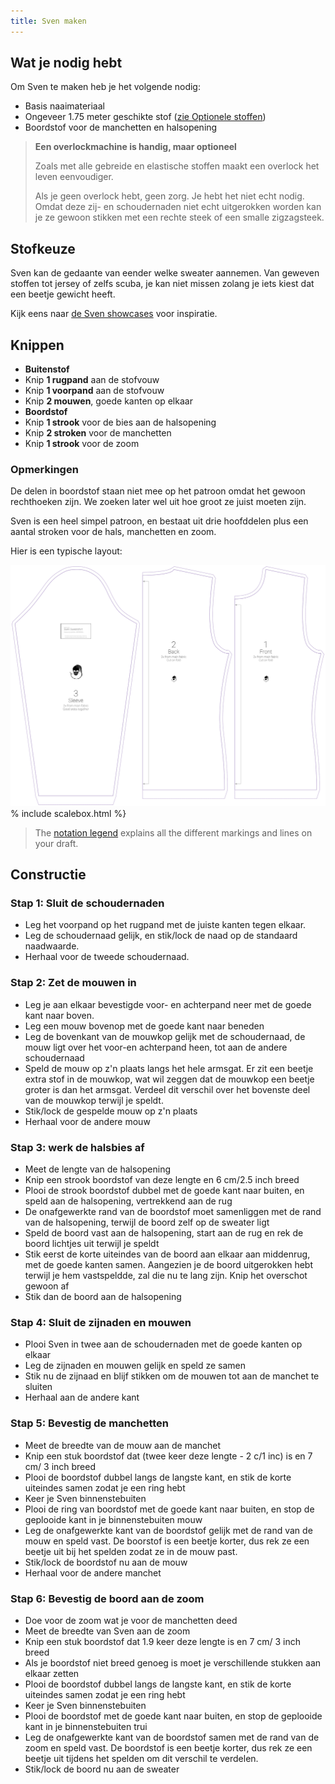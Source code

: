 ```yaml
---
title: Sven maken
---
```


## Wat je nodig hebt

Om Sven te maken heb je het volgende nodig:

- Basis naaimateriaal
- Ongeveer 1.75 meter geschikte stof ([zie Optionele stoffen](#fabric-options))
- Boordstof voor de manchetten en halsopening

> **Een overlockmachine is handig, maar optioneel**
> 
> Zoals met alle gebreide en elastische stoffen maakt een overlock het leven eenvoudiger.
> 
> Als je geen overlock hebt, geen zorg. Je hebt het niet echt nodig. Omdat deze zij- en schoudernaden niet echt uitgerokken worden kan je ze gewoon stikken met een rechte steek of een smalle zigzagsteek.

## Stofkeuze

Sven kan de gedaante van eender welke sweater aannemen. Van geweven stoffen tot jersey of zelfs scuba, je kan niet missen zolang je iets kiest dat een beetje gewicht heeft.

Kijk eens naar [de Sven showcases](/showcase/pattern/sven) voor inspiratie.

## Knippen

- **Buitenstof** 
 - Knip **1 rugpand** aan de stofvouw
 - Knip **1 voorpand** aan de stofvouw
 - Knip **2 mouwen**, goede kanten op elkaar
- **Boordstof** 
 - Knip **1 strook** voor de bies aan de halsopening
 - Knip **2 stroken** voor de manchetten
 - Knip **1 strook** voor de zoom

### Opmerkingen

De delen in boordstof staan niet mee op het patroon omdat het gewoon rechthoeken zijn. We zoeken later wel uit hoe groot ze juist moeten zijn.

Sven is een heel simpel patroon, en bestaat uit drie hoofddelen plus een aantal stroken voor de hals, manchetten en zoom.

Hier is een typische layout:

![Een typisch Sven patroon](layout.svg) % include scalebox.html %}

> The [notation legend](/en/docs/patterns/notation) explains all the different markings and lines on your draft.

## Constructie

### Stap 1: Sluit de schoudernaden

- Leg het voorpand op het rugpand met de juiste kanten tegen elkaar.
- Leg de schoudernaad gelijk, en stik/lock de naad op de standaard naadwaarde.
- Herhaal voor de tweede schoudernaad.

### Stap 2: Zet de mouwen in

- Leg je aan elkaar bevestigde voor- en achterpand neer met de goede kant naar boven. 
- Leg een mouw bovenop met de goede kant naar beneden
- Leg de bovenkant van de mouwkop gelijk met de schoudernaad, de mouw ligt over het voor-en achterpand heen, tot aan de andere schoudernaad
- Speld de mouw op z'n plaats langs het hele armsgat. Er zit een beetje extra stof in de mouwkop, wat wil zeggen dat de mouwkop een beetje groter is dan het armsgat. Verdeel dit verschil over het bovenste deel van de mouwkop terwijl je speldt.
- Stik/lock de gespelde mouw op z'n plaats
- Herhaal voor de andere mouw

### Stap 3: werk de halsbies af

- Meet de lengte van de halsopening
- Knip een strook boordstof van deze lengte en 6 cm/2.5 inch breed
- Plooi de strook boordstof dubbel met de goede kant naar buiten, en speld aan de halsopening, vertrekkend aan de rug
- De onafgewerkte rand van de boordstof moet samenliggen met de rand van de halsopening, terwijl de boord zelf op de sweater ligt
- Speld de boord vast aan de halsopening, start aan de rug en rek de boord lichtjes uit terwijl je speldt
- Stik eerst de korte uiteindes van de boord aan elkaar aan middenrug, met de goede kanten samen. Aangezien je de boord uitgerokken hebt terwijl je hem vastspeldde, zal die nu te lang zijn. Knip het overschot gewoon af
- Stik dan de boord aan de halsopening

### Stap 4: Sluit de zijnaden en mouwen

- Plooi Sven in twee aan de schoudernaden met de goede kanten op elkaar
- Leg de zijnaden en mouwen gelijk en speld ze samen
- Stik nu de zijnaad en blijf stikken om de mouwen tot aan de manchet te sluiten
- Herhaal aan de andere kant

### Stap 5: Bevestig de manchetten

- Meet de breedte van de mouw aan de manchet
- Knip een stuk boordstof dat (twee keer deze lengte - 2 c/1 inc) is en 7 cm/ 3 inch breed
- Plooi de boordstof dubbel langs de langste kant, en stik de korte uiteindes samen zodat je een ring hebt
- Keer je Sven binnenstebuiten
- Plooi de ring van boordstof met de goede kant naar buiten, en stop de geplooide kant in je binnenstebuiten mouw
- Leg de onafgewerkte kant van de boordstof gelijk met de rand van de mouw en speld vast. De boorstof is een beetje korter, dus rek ze een beetje uit bij het spelden zodat ze in de mouw past.
- Stik/lock de boordstof nu aan de mouw
- Herhaal voor de andere manchet

### Stap 6: Bevestig de boord aan de zoom

- Doe voor de zoom wat je voor de manchetten deed
- Meet de breedte van Sven aan de zoom
- Knip een stuk boordstof dat 1.9 keer deze lengte is en 7 cm/ 3 inch breed 
- Als je boordstof niet breed genoeg is moet je verschillende stukken aan elkaar zetten
- Plooi de boordstof dubbel langs de langste kant, en stik de korte uiteindes samen zodat je een ring hebt
- Keer je Sven binnenstebuiten
- Plooi de boordstof met de goede kant naar buiten, en stop de geplooide kant in je binnenstebuiten trui
- Leg de onafgewerkte kant van de boordstof samen met de rand van de zoom en speld vast. De boordstof is een beetje korter, dus rek ze een beetje uit tijdens het spelden om dit verschil te verdelen.
- Stik/lock de boord nu aan de sweater